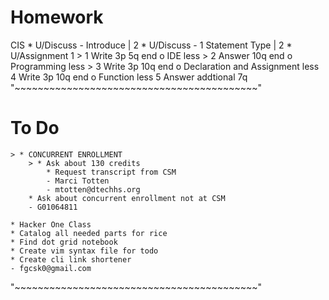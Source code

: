 # Homework
CIS
    * U/Discuss - Introduce | 2
    * U/Discuss - 1 Statement Type | 2
    * U/Assignment 1
        > 1 Write 3p 5q end o IDE less
        > 2 Answer 10q end o Programming less
        > 3 Write 3p 10q end o Declaration and Assignment less
        4 Write 3p 10q end o Function less
        5 Answer addtional 7q
"~~~~~~~~~~~~~~~~~~~~~~~~~~~~~~~~~~~~~~~~~~"
# To Do
    > * CONCURRENT ENROLLMENT
        > * Ask about 130 credits
            * Request transcript from CSM
            - Marci Totten
            - mtotten@dtechhs.org
        * Ask about concurrent enrollment not at CSM
        - G01064811

    * Hacker One Class
    * Catalog all needed parts for rice
    * Find dot grid notebook
    * Create vim syntax file for todo
    * Create cli link shortener
    - fgcsk0@gmail.com
"~~~~~~~~~~~~~~~~~~~~~~~~~~~~~~~~~~~~~~~~~~"
